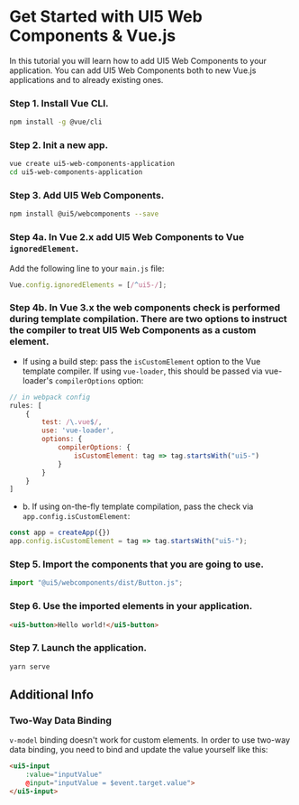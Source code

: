 # Get Started with UI5 Web Components & Vue.js

In this tutorial you will learn how to add UI5 Web Components to your application. You can add UI5 Web Components both to new Vue.js applications and to already existing ones.

### Step 1. Install Vue CLI.

```bash
npm install -g @vue/cli
```

### Step 2. Init a new app.

```bash
vue create ui5-web-components-application
cd ui5-web-components-application
```

### Step 3. Add UI5 Web Components.

```bash
npm install @ui5/webcomponents --save
```

### Step 4a. In Vue 2.x add UI5 Web Components to Vue `ignoredElement`.

Add the following line to your ```main.js``` file:

```js
Vue.config.ignoredElements = [/^ui5-/];
```

### Step 4b. In Vue 3.x the web components check is performed during template compilation. There are two options to instruct the compiler to treat UI5 Web Components as a custom element.

- If using a build step: pass the `isCustomElement` option to the Vue template compiler. If using `vue-loader`, this should be passed via vue-loader's `compilerOptions` option:

```js
// in webpack config
rules: [
	{
		test: /\.vue$/,
		use: 'vue-loader',
		options: {
			compilerOptions: {
				isCustomElement: tag => tag.startsWith("ui5-")
			}
		}
	}
]
```

- b. If using on-the-fly template compilation, pass the check via `app.config.isCustomElement`:

```js
const app = createApp({})
app.config.isCustomElement = tag => tag.startsWith("ui5-");
```
### Step 5. Import the components that you are going to use.

```js
import "@ui5/webcomponents/dist/Button.js";
```

### Step 6. Use the imported elements in your application.

```html
<ui5-button>Hello world!</ui5-button>
```

### Step 7. Launch the application.

```bash
yarn serve
```

## Additional Info

### Two-Way Data Binding

`v-model` binding doesn't work for custom elements. In order to use two-way data binding, you need to bind and update the value yourself like this:

```html
<ui5-input
	:value="inputValue"
	@input="inputValue = $event.target.value">
</ui5-input>
```
